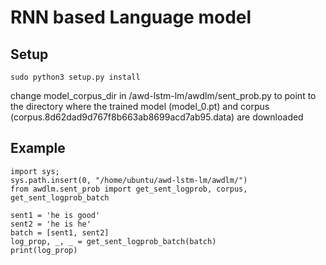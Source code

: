 # RNN based Language model

## Setup

``` 	
sudo python3 setup.py install
```     

change model_corpus_dir in /awd-lstm-lm/awdlm/sent_prob.py to point to 
the directory where the trained model (model_0.pt) and corpus 
(corpus.8d62dad9d767f8b663ab8699acd7ab95.data) are downloaded


## Example     

``` 	
import sys; 
sys.path.insert(0, "/home/ubuntu/awd-lstm-lm/awdlm/")
from awdlm.sent_prob import get_sent_logprob, corpus, get_sent_logprob_batch

sent1 = 'he is good'
sent2 = 'he is he'
batch = [sent1, sent2]
log_prop, _, _ = get_sent_logprob_batch(batch)
print(log_prop)
``` 	








